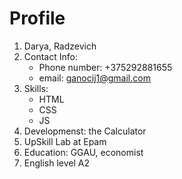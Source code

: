 # Profile
1. Darya, Radzevich
2. Contact Info:<br>
   + Phone number: +375292881655
   + email: ganocij1@gmail.com
3. Skills:
   - HTML
   - CSS
   - JS
4. Developmenst: the Calculator
5. UpSkill Lab at Epam
6. Education: GGAU, economist
7. English level A2
